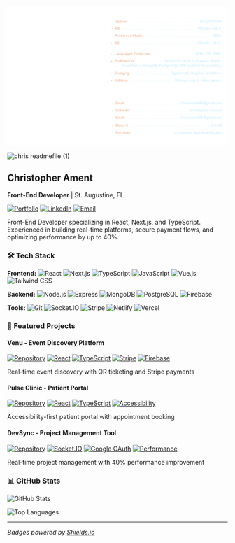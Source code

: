 <img alt="Chris Ament's GitHub Profile README" src="https://raw.githubusercontent.com/kelseyprogrammer/kelseyprogrammer/main/chrisreadmefile%20day.svg">

![chris readmefile (1)](https://github.com/user-attachments/assets/ca4bc766-b604-48fb-b043-225750a7ce88)

## Christopher Ament
**Front-End Developer** | St. Augustine, FL

[![Portfolio](https://img.shields.io/badge/Portfolio-christopherament.netlify.app-blue?style=flat&logo=netlify)](https://christopherament.netlify.app/)
[![LinkedIn](https://img.shields.io/badge/LinkedIn-christopher--ament-blue?style=flat&logo=linkedin)](https://linkedin.com/in/christopher-ament/)
[![Email](https://img.shields.io/badge/Email-chrisament45@gmail.com-red?style=flat&logo=gmail)](mailto:chrisament45@gmail.com)

Front-End Developer specializing in React, Next.js, and TypeScript. Experienced in building real-time platforms, secure payment flows, and optimizing performance by up to 40%.

### 🛠️ Tech Stack

**Frontend:**
![React](https://img.shields.io/badge/React-61DAFB?style=flat&logo=react&logoColor=black)
![Next.js](https://img.shields.io/badge/Next.js-000000?style=flat&logo=next.js&logoColor=white)
![TypeScript](https://img.shields.io/badge/TypeScript-3178C6?style=flat&logo=typescript&logoColor=white)
![JavaScript](https://img.shields.io/badge/JavaScript-F7DF1E?style=flat&logo=javascript&logoColor=black)
![Vue.js](https://img.shields.io/badge/Vue.js-4FC08D?style=flat&logo=vue.js&logoColor=white)
![Tailwind CSS](https://img.shields.io/badge/Tailwind_CSS-38B2AC?style=flat&logo=tailwind-css&logoColor=white)

**Backend:**
![Node.js](https://img.shields.io/badge/Node.js-339933?style=flat&logo=node.js&logoColor=white)
![Express](https://img.shields.io/badge/Express-000000?style=flat&logo=express&logoColor=white)
![MongoDB](https://img.shields.io/badge/MongoDB-47A248?style=flat&logo=mongodb&logoColor=white)
![PostgreSQL](https://img.shields.io/badge/PostgreSQL-316192?style=flat&logo=postgresql&logoColor=white)
![Firebase](https://img.shields.io/badge/Firebase-FFCA28?style=flat&logo=firebase&logoColor=black)

**Tools:**
![Git](https://img.shields.io/badge/Git-F05032?style=flat&logo=git&logoColor=white)
![Socket.IO](https://img.shields.io/badge/Socket.IO-010101?style=flat&logo=socket.io&logoColor=white)
![Stripe](https://img.shields.io/badge/Stripe-635BFF?style=flat&logo=stripe&logoColor=white)
![Netlify](https://img.shields.io/badge/Netlify-00C7B7?style=flat&logo=netlify&logoColor=white)
![Vercel](https://img.shields.io/badge/Vercel-000000?style=flat&logo=vercel&logoColor=white)

### 🚀 Featured Projects

#### **Venu** - Event Discovery Platform
[![Repository](https://img.shields.io/badge/Repository-GitHub-black?style=flat&logo=github)](https://github.com/KelseyProgrammer/venu)
[![React](https://img.shields.io/badge/React-61DAFB?style=flat&logo=react&logoColor=black)](https://reactjs.org/)
[![TypeScript](https://img.shields.io/badge/TypeScript-3178C6?style=flat&logo=typescript&logoColor=white)](https://www.typescriptlang.org/)
[![Stripe](https://img.shields.io/badge/Stripe-635BFF?style=flat&logo=stripe&logoColor=white)](https://stripe.com/)
[![Firebase](https://img.shields.io/badge/Firebase-FFCA28?style=flat&logo=firebase&logoColor=black)](https://firebase.google.com/)

Real-time event discovery with QR ticketing and Stripe payments

#### **Pulse Clinic** - Patient Portal
[![Repository](https://img.shields.io/badge/Repository-GitHub-black?style=flat&logo=github)](https://github.com/KelseyProgrammer/healthapp)
[![React](https://img.shields.io/badge/React-61DAFB?style=flat&logo=react&logoColor=black)](https://reactjs.org/)
[![TypeScript](https://img.shields.io/badge/TypeScript-3178C6?style=flat&logo=typescript&logoColor=white)](https://www.typescriptlang.org/)
[![Accessibility](https://img.shields.io/badge/Accessibility-WCAG%20Compliant-green?style=flat)](https://www.w3.org/WAI/WCAG21/quickref/)

Accessibility-first patient portal with appointment booking

#### **DevSync** - Project Management Tool
[![Repository](https://img.shields.io/badge/Repository-GitHub-black?style=flat&logo=github)](https://github.com/KelseyProgrammer/DevSync)
[![Socket.IO](https://img.shields.io/badge/Socket.IO-010101?style=flat&logo=socket.io&logoColor=white)](https://socket.io/)
[![Google OAuth](https://img.shields.io/badge/Google%20OAuth-4285F4?style=flat&logo=google&logoColor=white)](https://developers.google.com/identity/protocols/oauth2)
[![Performance](https://img.shields.io/badge/Performance-40%25%20Faster-brightgreen?style=flat)]()

Real-time project management with 40% performance improvement

### 📊 GitHub Stats

![GitHub Stats](https://github-readme-stats.vercel.app/api?username=KelseyProgrammer&show_icons=true&theme=dark&hide_border=true)

![Top Languages](https://github-readme-stats.vercel.app/api/top-langs/?username=KelseyProgrammer&layout=compact&theme=dark&hide_border=true)

---

*Badges powered by [Shields.io](https://shields.io/)*

